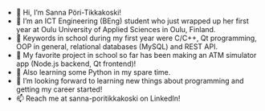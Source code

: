 - 👋 Hi, I’m Sanna Pöri-Tikkakoski!
- 👀 I’m an ICT Engineering (BEng) student who just wrapped up her first year at Oulu University of Applied Sciences in Oulu, Finland.
- 🌱 Keywords in school during my first year were C/C++, Qt programming, OOP in general, relational databases (MySQL) and REST API.
- 🏦 My favorite project in school so far has been making an ATM simulator app (Node.js backend, Qt frontend)!
- 🤖 Also learning some Python in my spare time.
- 💞️ I’m looking forward to learning new things about programming and getting my career started! 
- 📫 Reach me at sanna-poritikkakoski on LinkedIn!

<!---
sannatikk/sannatikk is a ✨ special ✨ repository because its `README.md` (this file) appears on your GitHub profile.
You can click the Preview link to take a look at your changes.
--->
